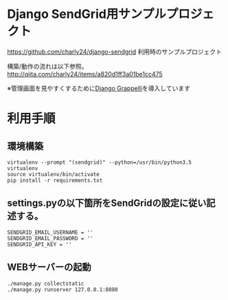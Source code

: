# Django SendGrid用サンプルプロジェクト
https://github.com/charly24/django-sendgrid
利用時のサンプルプロジェクト

構築/動作の流れは以下参照。
http://qiita.com/charly24/items/a820d1ff3a01be1cc475

※管理画面を見やすくするために[Django Grappelli](http://grappelliproject.com/)を導入しています

# 利用手順
## 環境構築
```
virtualenv --prompt "(sendgrid)" --python=/usr/bin/python3.5 virtualenv
source virtualenv/bin/activate
pip install -r requirements.txt
```

## settings.pyの以下箇所をSendGridの設定に従い記述する。
```
SENDGRID_EMAIL_USERNAME = ''
SENDGRID_EMAIL_PASSWORD = ''
SENDGRID_API_KEY = ''
```

## WEBサーバーの起動
```
./manage.py collectstatic
./manage.py runserver 127.0.0.1:8080
```
